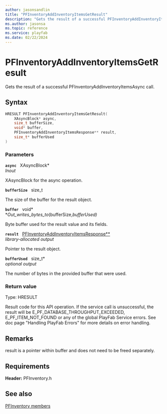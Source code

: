 ```yaml
---
author: jasonsandlin
title: "PFInventoryAddInventoryItemsGetResult"
description: "Gets the result of a successful PFInventoryAddInventoryItemsAsync call."
ms.author: jasonsa
ms.topic: reference
ms.service: playfab
ms.date: 02/22/2024
---
```


# PFInventoryAddInventoryItemsGetResult  

Gets the result of a successful PFInventoryAddInventoryItemsAsync call.  

## Syntax  
  
```cpp
HRESULT PFInventoryAddInventoryItemsGetResult(  
    XAsyncBlock* async,  
    size_t bufferSize,  
    void* buffer,  
    PFInventoryAddInventoryItemsResponse** result,  
    size_t* bufferUsed  
)  
```  
  
### Parameters  
  
**`async`** &nbsp; XAsyncBlock*  
*_Inout_*  
  
XAsyncBlock for the async operation.  
  
**`bufferSize`** &nbsp; size_t  
  
The size of the buffer for the result object.  
  
**`buffer`** &nbsp; void*  
*_Out_writes_bytes_to_(bufferSize,*bufferUsed)*  
  
Byte buffer used for the result value and its fields.  
  
**`result`** &nbsp; [PFInventoryAddInventoryItemsResponse**](../../pfinventorytypes/structs/pfinventoryaddinventoryitemsresponse.md)  
*library-allocated output*  
  
Pointer to the result object.  
  
**`bufferUsed`** &nbsp; size_t*  
*optional output*  
  
The number of bytes in the provided buffer that were used.  
  
  
### Return value
Type: HRESULT
  
Result code for this API operation. If the service call is unsuccessful, the result will be E_PF_DATABASE_THROUGHPUT_EXCEEDED, E_PF_ITEM_NOT_FOUND or any of the global PlayFab Service errors. See doc page "Handling PlayFab Errors" for more details on error handling.
  
## Remarks  
  
result is a pointer within buffer and does not need to be freed separately.
  
## Requirements  
  
**Header:** PFInventory.h
  
## See also  
[PFInventory members](../pfinventory_members.md)  

  
  
